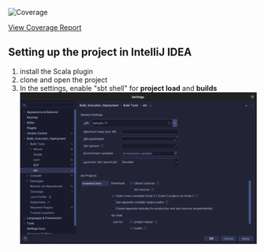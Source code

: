 ![Coverage](https://epic-64.github.io/java-and-scala/coverage/coverage-badge.svg)

[View Coverage Report](https://epic-64.github.io/java-and-scala/coverage/index.html)

## Setting up the project in IntelliJ IDEA
1. install the Scala plugin
2. clone and open the project
3. In the settings, enable "sbt shell" for **project load** and **builds**
![Screenshot from 2024-11-04 11-58-30.png](docs/images/sbt-usage.png)



